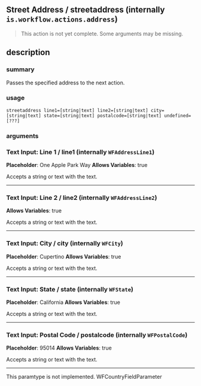 
## Street Address / streetaddress (internally `is.workflow.actions.address`)

> This action is not yet complete. Some arguments may be missing.



## description
### summary
Passes the specified address to the next action.


### usage
`streetaddress line1=[string|text] line2=[string|text] city=[string|text] state=[string|text] postalcode=[string|text] undefined=[???]`

### arguments
### Text Input: Line 1 / line1 (internally `WFAddressLine1`)
**Placeholder**: One Apple Park Way
**Allows Variables**: true


Accepts a string 
or text
with the text.

---

### Text Input: Line 2 / line2 (internally `WFAddressLine2`)
**Allows Variables**: true


Accepts a string 
or text
with the text.

---

### Text Input: City / city (internally `WFCity`)
**Placeholder**: Cupertino
**Allows Variables**: true


Accepts a string 
or text
with the text.

---

### Text Input: State / state (internally `WFState`)
**Placeholder**: California
**Allows Variables**: true


Accepts a string 
or text
with the text.

---

### Text Input: Postal Code / postalcode (internally `WFPostalCode`)
**Placeholder**: 95014
**Allows Variables**: true


Accepts a string 
or text
with the text.

---

This paramtype is not implemented. WFCountryFieldParameter
